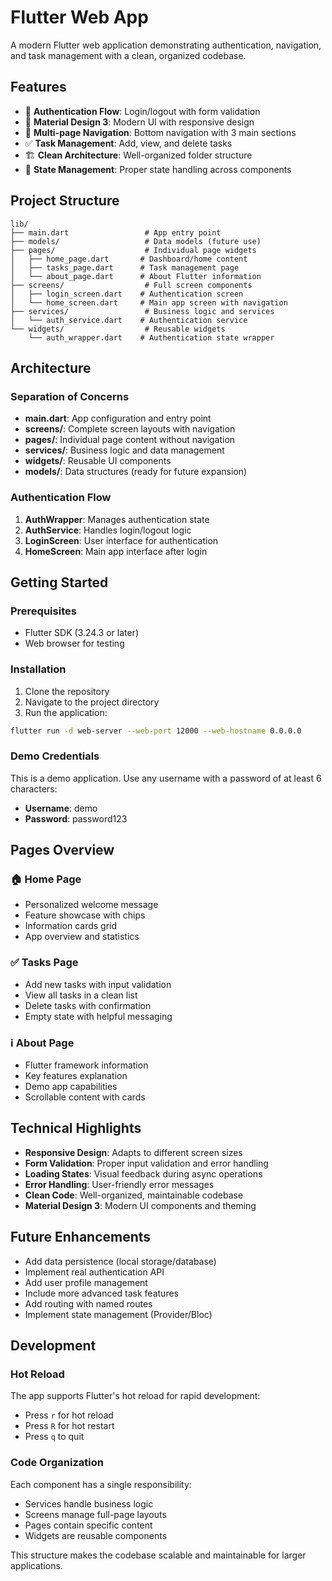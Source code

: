 # Flutter Web App

A modern Flutter web application demonstrating authentication, navigation, and task management with a clean, organized codebase.

## Features

- 🔐 **Authentication Flow**: Login/logout with form validation
- 🎨 **Material Design 3**: Modern UI with responsive design
- 📱 **Multi-page Navigation**: Bottom navigation with 3 main sections
- ✅ **Task Management**: Add, view, and delete tasks
- 🏗️ **Clean Architecture**: Well-organized folder structure
- 🔄 **State Management**: Proper state handling across components

## Project Structure

```
lib/
├── main.dart                 # App entry point
├── models/                   # Data models (future use)
├── pages/                    # Individual page widgets
│   ├── home_page.dart       # Dashboard/home content
│   ├── tasks_page.dart      # Task management page
│   └── about_page.dart      # About Flutter information
├── screens/                  # Full screen components
│   ├── login_screen.dart    # Authentication screen
│   └── home_screen.dart     # Main app screen with navigation
├── services/                 # Business logic and services
│   └── auth_service.dart    # Authentication service
└── widgets/                  # Reusable widgets
    └── auth_wrapper.dart    # Authentication state wrapper
```

## Architecture

### Separation of Concerns

- **main.dart**: App configuration and entry point
- **screens/**: Complete screen layouts with navigation
- **pages/**: Individual page content without navigation
- **services/**: Business logic and data management
- **widgets/**: Reusable UI components
- **models/**: Data structures (ready for future expansion)

### Authentication Flow

1. **AuthWrapper**: Manages authentication state
2. **AuthService**: Handles login/logout logic
3. **LoginScreen**: User interface for authentication
4. **HomeScreen**: Main app interface after login

## Getting Started

### Prerequisites

- Flutter SDK (3.24.3 or later)
- Web browser for testing

### Installation

1. Clone the repository
2. Navigate to the project directory
3. Run the application:

```bash
flutter run -d web-server --web-port 12000 --web-hostname 0.0.0.0
```

### Demo Credentials

This is a demo application. Use any username with a password of at least 6 characters:

- **Username**: demo
- **Password**: password123

## Pages Overview

### 🏠 Home Page
- Personalized welcome message
- Feature showcase with chips
- Information cards grid
- App overview and statistics

### ✅ Tasks Page
- Add new tasks with input validation
- View all tasks in a clean list
- Delete tasks with confirmation
- Empty state with helpful messaging

### ℹ️ About Page
- Flutter framework information
- Key features explanation
- Demo app capabilities
- Scrollable content with cards

## Technical Highlights

- **Responsive Design**: Adapts to different screen sizes
- **Form Validation**: Proper input validation and error handling
- **Loading States**: Visual feedback during async operations
- **Error Handling**: User-friendly error messages
- **Clean Code**: Well-organized, maintainable codebase
- **Material Design 3**: Modern UI components and theming

## Future Enhancements

- Add data persistence (local storage/database)
- Implement real authentication API
- Add user profile management
- Include more advanced task features
- Add routing with named routes
- Implement state management (Provider/Bloc)

## Development

### Hot Reload

The app supports Flutter's hot reload for rapid development:
- Press `r` for hot reload
- Press `R` for hot restart
- Press `q` to quit

### Code Organization

Each component has a single responsibility:
- Services handle business logic
- Screens manage full-page layouts
- Pages contain specific content
- Widgets are reusable components

This structure makes the codebase scalable and maintainable for larger applications.
